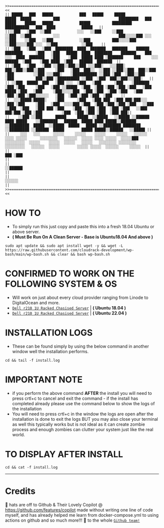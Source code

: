```
>>======================================================================================================================================================================================================================================================================<<
|| █████   ███   █████            ███   █████     █████                           █████  █████          ███                           █████████   ███   █████    █████   █████            █████          █████████           ███████████   ███  ████            █████   ||
||░░███   ░███  ░░███            ░░░   ░░███     ░░███                           ░░███  ░░███          ░░░                           ███░░░░░███ ░░░   ░░███    ░░███   ░░███            ░░███          ███░░░░░███         ░░███░░░░░███ ░░░  ░░███           ░░███    ||
|| ░███   ░███   ░███  ████████  ████  ███████   ███████    ██████  ████████      ░███   ░███   █████  ████  ████████    ███████    ███     ░░░  ████  ███████   ░███    ░███  █████ ████ ░███████     ███     ░░░   ██████  ░███    ░███ ████  ░███   ██████  ███████  ||
|| ░███   ░███   ░███ ░░███░░███░░███ ░░░███░   ░░░███░    ███░░███░░███░░███     ░███   ░███  ███░░  ░░███ ░░███░░███  ███░░███   ░███         ░░███ ░░░███░    ░███████████ ░░███ ░███  ░███░░███   ░███          ███░░███ ░██████████ ░░███  ░███  ███░░███░░░███░   ||
|| ░░███  █████  ███   ░███ ░░░  ░███   ░███      ░███    ░███████  ░███ ░███     ░███   ░███ ░░█████  ░███  ░███ ░███ ░███ ░███   ░███    █████ ░███   ░███     ░███░░░░░███  ░███ ░███  ░███ ░███   ░███         ░███ ░███ ░███░░░░░░   ░███  ░███ ░███ ░███  ░███    ||
||  ░░░█████░█████░    ░███      ░███   ░███ ███  ░███ ███░███░░░   ░███ ░███     ░███   ░███  ░░░░███ ░███  ░███ ░███ ░███ ░███   ░░███  ░░███  ░███   ░███ ███ ░███    ░███  ░███ ░███  ░███ ░███   ░░███     ███░███ ░███ ░███         ░███  ░███ ░███ ░███  ░███ ███||
||    ░░███ ░░███      █████     █████  ░░█████   ░░█████ ░░██████  ████ █████    ░░████████   ██████  █████ ████ █████░░███████    ░░█████████  █████  ░░█████  █████   █████ ░░████████ ████████     ░░█████████ ░░██████  █████        █████ █████░░██████   ░░█████ ||
||     ░░░   ░░░      ░░░░░     ░░░░░    ░░░░░     ░░░░░   ░░░░░░  ░░░░ ░░░░░      ░░░░░░░░   ░░░░░░  ░░░░░ ░░░░ ░░░░░  ░░░░░███     ░░░░░░░░░  ░░░░░    ░░░░░  ░░░░░   ░░░░░   ░░░░░░░░ ░░░░░░░░       ░░░░░░░░░   ░░░░░░  ░░░░░        ░░░░░ ░░░░░  ░░░░░░     ░░░░░  ||
||                                                                                                                      ███ ░███                                                                                                                                        ||
||                                                                                                                     ░░██████                                                                                                                                         ||
||                                                                                                                      ░░░░░░                                                                                                                                          ||
>>======================================================================================================================================================================================================================================================================<<
```
# HOW TO
- To simply run this just copy and paste this into a fresh 18.04 Ubuntu or above server.
- **( Must Be Run On A Clean Server - Base is Ubuntu18.04 And above )**
```shell
sudo apt update && sudo apt install wget -y && wget -L https://raw.githubusercontent.com/cloudrack-development/wp-bash/main/wp-bash.sh && clear && bash wp-bash.sh
```
# CONFIRMED TO WORK ON THE FOLLOWING SYSTEM & OS 
- Will work on just about every cloud provider ranging from Linode to DigitalOcean and more.
- [`Dell r210 1U Racked Chasised Server`](https://i.dell.com/sites/csdocuments/Shared-Content_data-Sheets_Documents/en/R210-SpecSheet.pdf) | **( Ubuntu 18.04 )**
- [`Dell r210 1U Racked Chasised Server`](https://i.dell.com/sites/csdocuments/Shared-Content_data-Sheets_Documents/en/R210-SpecSheet.pdf) | **( Ubuntu 22.04 )**

# INSTALLATION LOGS
- These can be found simply by using the below command in another window well the installation performs.
```shell
cd && tail -f install.log
```
# **IMPORTANT NOTE**
  - if you perform the above command **AFTER** the install you will need to press crtl+c to cancel and exit the command - if the install has completed already please use the command below to show the logs of the installation
  - You will need to press crtl+c in the window the logs are open after the installation is done to exit the logs BUT you may also close your terminal as well this typically works but is not ideal as it can create zombie process and enough zombies can clutter your system just like the real world.
  
# TO DISPLAY AFTER INSTALL
```shell
cd && cat -f install.log
```
  

---
# Credits
🎩 hats are off to Github & Their Lovely Copilot @ https://github.com/features/copilot made without writing one line of code myself, and has already helped me learn from docker-compose.yml to using actions on github and so much more!!! 💖 to the whole [`Github team!`](https://github.com/team)
